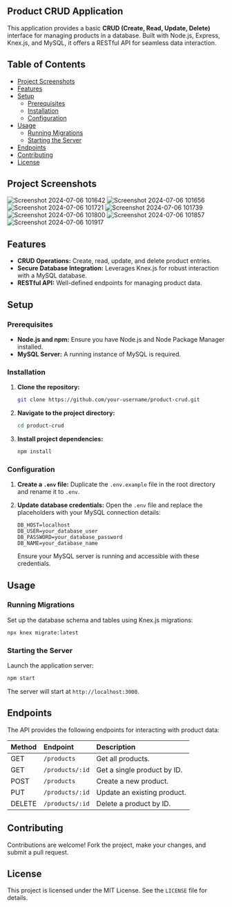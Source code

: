 ## Product CRUD Application

This application provides a basic **CRUD (Create, Read, Update, Delete)** interface for managing products in a database. Built with Node.js, Express, Knex.js, and MySQL, it offers a RESTful API for seamless data interaction.

## Table of Contents

- [Project Screenshots](#project-screenshots) 
- [Features](#features)
- [Setup](#setup)
  - [Prerequisites](#prerequisites)
  - [Installation](#installation)
  - [Configuration](#configuration)
- [Usage](#usage)
  - [Running Migrations](#running-migrations)
  - [Starting the Server](#starting-the-server)
- [Endpoints](#endpoints)
- [Contributing](#contributing)
- [License](#license)


## Project Screenshots

![Screenshot 2024-07-06 101642](https://github.com/LuDevvv/node-mysql-crud/assets/107328372/37bfcd1c-fedd-4184-b0d6-241f8b11bdca)
![Screenshot 2024-07-06 101656](https://github.com/LuDevvv/node-mysql-crud/assets/107328372/878f4538-af18-456b-ac77-b8426888e8c4)
![Screenshot 2024-07-06 101721](https://github.com/LuDevvv/node-mysql-crud/assets/107328372/5e090d53-734a-4fe4-a18c-46e0bf228dbd)
![Screenshot 2024-07-06 101739](https://github.com/LuDevvv/node-mysql-crud/assets/107328372/88a748be-48fb-4725-a7cf-06c783065367)
![Screenshot 2024-07-06 101800](https://github.com/LuDevvv/node-mysql-crud/assets/107328372/a4d2b250-b75e-4bcc-b8f4-38ec67f0f07f)
![Screenshot 2024-07-06 101857](https://github.com/LuDevvv/node-mysql-crud/assets/107328372/6f95ea84-b3c0-4c50-a094-2e5cab35fd86)
![Screenshot 2024-07-06 101917](https://github.com/LuDevvv/node-mysql-crud/assets/107328372/1619fc74-82b2-4d2e-b345-a3243e22de41)

## Features

- **CRUD Operations:**  Create, read, update, and delete product entries.
- **Secure Database Integration:** Leverages Knex.js for robust interaction with a MySQL database.
- **RESTful API:**  Well-defined endpoints for managing product data. 

## Setup

### Prerequisites

- **Node.js and npm:** Ensure you have Node.js and Node Package Manager installed.
- **MySQL Server:** A running instance of MySQL is required.

### Installation

1. **Clone the repository:**

   ```bash
   git clone https://github.com/your-username/product-crud.git 
   ```

2. **Navigate to the project directory:**

   ```bash
   cd product-crud
   ```

3. **Install project dependencies:**

   ```bash
   npm install
   ```

### Configuration

1. **Create a `.env` file:**  Duplicate the `.env.example` file in the root directory and rename it to `.env`.
2. **Update database credentials:** Open the `.env` file and replace the placeholders with your MySQL connection details:

   ```
   DB_HOST=localhost
   DB_USER=your_database_user
   DB_PASSWORD=your_database_password
   DB_NAME=your_database_name
   ```

   Ensure your MySQL server is running and accessible with these credentials.

## Usage

### Running Migrations

Set up the database schema and tables using Knex.js migrations:

```bash
npx knex migrate:latest
```

### Starting the Server

Launch the application server:

```bash
npm start
```

The server will start at `http://localhost:3000`.

## Endpoints

The API provides the following endpoints for interacting with product data:  

| Method | Endpoint            | Description                     |
| :----- | :----------------- | :------------------------------ |
| GET    | `/products`         | Get all products.               |
| GET    | `/products/:id`      | Get a single product by ID.     |
| POST   | `/products`         | Create a new product.          |
| PUT    | `/products/:id`      | Update an existing product.      |
| DELETE | `/products/:id`      | Delete a product by ID.         |

## Contributing

Contributions are welcome!  Fork the project, make your changes, and submit a pull request. 

## License

This project is licensed under the MIT License. See the `LICENSE` file for details. 
